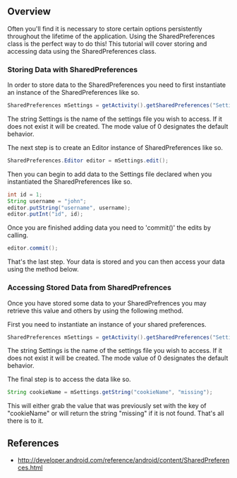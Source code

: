 ## Overview

Often you'll find it is necessary to store certain options persistently throughout the lifetime of the application. Using the SharedPreferences class is the perfect way to do this! This tutorial will cover storing and accessing data using the SharedPreferences class. 

### Storing Data with SharedPreferences

In order to store data to the SharedPreferences you need to first instantiate an instance of the SharedPreferences like so.

```java
SharedPreferences mSettings = getActivity().getSharedPreferences("Settings", 0);
```

The string Settings is the name of the settings file you wish to access. If it does not exist it will be created. The mode value of 0 designates the default behavior.

The next step is to create an Editor instance of SharedPreferences like so.

```java
SharedPreferences.Editor editor = mSettings.edit();
```

Then you can begin to add data to the Settings file declared when you instantiated the SharedPreferences like so.

```java
int id = 1;
String username = "john";
editor.putString("username", username);
editor.putInt("id", id);
```

Once you are finished adding data you need to 'commit()' the edits by calling.

```java
editor.commit();
```

That's the last step. Your data is stored and you can then access your data using the method below.

### Accessing Stored Data from SharedPrefrences

Once you have stored some data to your SharedPrefrences you may retrieve this value and others by using the following method.

First you need to instantiate an instance of your shared preferences. 

```java
SharedPreferences mSettings = getActivity().getSharedPreferences("Settings", 0);
```

The string Settings is the name of the settings file you wish to access. If it does not exist it will be created. The mode value of 0 designates the default behavior.

The final step is to access the data like so.

```java
String cookieName = mSettings.getString("cookieName", "missing");
```

This will either grab the value that was previously set with the key of "cookieName" or will return the string "missing" if it is not found. That's all there is to it.

## References

* <http://developer.android.com/reference/android/content/SharedPreferences.html>